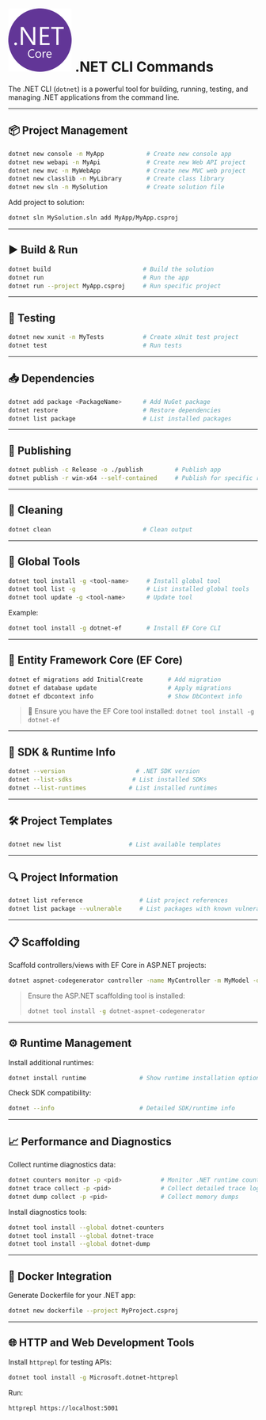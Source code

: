 # ![Image](dotnet.png) .NET CLI Commands

The .NET CLI (`dotnet`) is a powerful tool for building, running, testing, and managing .NET applications from the command line.

---

## 📦 Project Management

```bash
dotnet new console -n MyApp            # Create new console app
dotnet new webapi -n MyApi             # Create new Web API project
dotnet new mvc -n MyWebApp             # Create new MVC web project
dotnet new classlib -n MyLibrary       # Create class library
dotnet new sln -n MySolution           # Create solution file
```

Add project to solution:

```bash
dotnet sln MySolution.sln add MyApp/MyApp.csproj
```

---

## ▶️ Build & Run

```bash
dotnet build                          # Build the solution
dotnet run                            # Run the app
dotnet run --project MyApp.csproj     # Run specific project
```

---

## 🧪 Testing

```bash
dotnet new xunit -n MyTests           # Create xUnit test project
dotnet test                           # Run tests
```

---

## 📥 Dependencies

```bash
dotnet add package <PackageName>      # Add NuGet package
dotnet restore                        # Restore dependencies
dotnet list package                   # List installed packages
```

---

## 🚀 Publishing

```bash
dotnet publish -c Release -o ./publish         # Publish app
dotnet publish -r win-x64 --self-contained     # Publish for specific runtime
```

---

## 🧹 Cleaning

```bash
dotnet clean                          # Clean output
```

---

## 🔧 Global Tools

```bash
dotnet tool install -g <tool-name>     # Install global tool
dotnet tool list -g                    # List installed global tools
dotnet tool update -g <tool-name>      # Update tool
```

Example:

```bash
dotnet tool install -g dotnet-ef       # Install EF Core CLI
```

---

## 🧰 Entity Framework Core (EF Core)

```bash
dotnet ef migrations add InitialCreate       # Add migration
dotnet ef database update                    # Apply migrations
dotnet ef dbcontext info                     # Show DbContext info
```

> 🔧 Ensure you have the EF Core tool installed:
> `dotnet tool install -g dotnet-ef`

---

## 🧪 SDK & Runtime Info

```bash
dotnet --version                    # .NET SDK version
dotnet --list-sdks                 # List installed SDKs
dotnet --list-runtimes            # List installed runtimes
```

---

## 🛠️ Project Templates

```bash
dotnet new list                   # List available templates
```

---

## 🔍 Project Information

```bash
dotnet list reference                # List project references
dotnet list package --vulnerable     # List packages with known vulnerabilities
```

---

## 📋 Scaffolding

Scaffold controllers/views with EF Core in ASP.NET projects:

```bash
dotnet aspnet-codegenerator controller -name MyController -m MyModel -dc MyDbContext --relativeFolderPath Controllers --useDefaultLayout --referenceScriptLibraries
```

> Ensure the ASP.NET scaffolding tool is installed:
>
> ```bash
> dotnet tool install -g dotnet-aspnet-codegenerator
> ```

---

## ⚙️ Runtime Management

Install additional runtimes:

```bash
dotnet install runtime               # Show runtime installation options
```

Check SDK compatibility:

```bash
dotnet --info                        # Detailed SDK/runtime info
```

---

## 📈 Performance and Diagnostics

Collect runtime diagnostics data:

```bash
dotnet counters monitor -p <pid>           # Monitor .NET runtime counters
dotnet trace collect -p <pid>              # Collect detailed trace logs
dotnet dump collect -p <pid>               # Collect memory dumps
```

Install diagnostics tools:

```bash
dotnet tool install --global dotnet-counters
dotnet tool install --global dotnet-trace
dotnet tool install --global dotnet-dump
```

---

## 🚧 Docker Integration

Generate Dockerfile for your .NET app:

```bash
dotnet new dockerfile --project MyProject.csproj
```

---

## 🌐 HTTP and Web Development Tools

Install `httprepl` for testing APIs:

```bash
dotnet tool install -g Microsoft.dotnet-httprepl
```

Run:

```bash
httprepl https://localhost:5001
```
